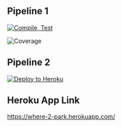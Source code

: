 ## Pipeline 1

[![Compile, Test](https://github.com/tcfatt/mini/actions/workflows/pipeline1.yml/badge.svg)](https://github.com/tcfatt/mini/actions/workflows/pipeline1.yml/)

![Coverage](https://minispace.sgp1.digitaloceanspaces.com/coverage/mini/jacoco.svg)

## Pipeline 2

[![Deploy to Heroku](https://github.com/tcfatt/mini/actions/workflows/pipeline2.yml/badge.svg)](https://github.com/tcfatt/mini/actions/workflows/pipeline2.yml/)


## Heroku App Link

https://where-2-park.herokuapp.com/